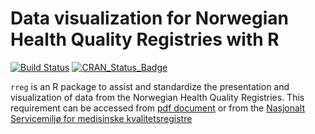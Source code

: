 # Data visualization for Norwegian Health Quality Registries with R

[![Build Status](https://travis-ci.org/ybkamaleri/rreg.png?branch=master)](https://travis-ci.org/ybkamaleri/rreg)
[![CRAN_Status_Badge](https://www.r-pkg.org/badges/version/rreg)](https://cran.r-project.org/package=rreg)

`rreg` is an R package to assist and standardize the presentation and visualization of data from the Norwegian Health Quality Registries. This requirement can be accessed from [pdf document](https://www.kvalitetsregistre.no/sites/default/files/off-standardisering.pdf) or from the [Nasjonalt Servicemiljø for medisinske kvalitetsregistre](https://www.kvalitetsregistre.no/resultater-til-publisering-pa-nett) 
